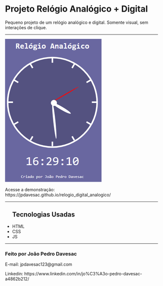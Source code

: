 <h1>Projeto Relógio Analógico + Digital</h1>
<p>Pequeno projeto de um relógio analógico
e digital. Somente visual, sem interações de clique.</p>
<hr>

![GIF do relógio](relogio.gif)     

<p>Acesse a demonstração: https://jpdavesac.github.io/relogio_digital_analogico/</p>

<hr>
<ul> 
    <h2>Tecnologias Usadas</h2>
    <li>HTML</li>
    <li>CSS</li>
    <li>JS</li>
</ul>
<hr>
<h3>Feito por João Pedro Davesac</h3>
<p>E-mail: jpdavesac123@gmail.com</p>
<p>Linkedin: https://www.linkedin.com/in/jo%C3%A3o-pedro-davesac-a4862b212/</p> 
